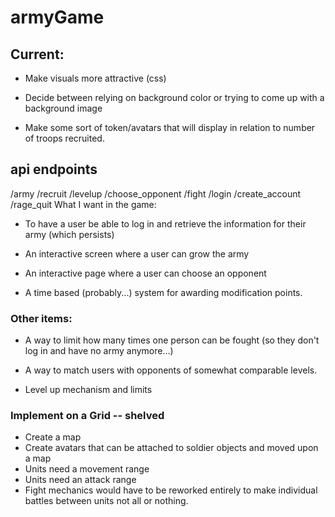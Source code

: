# armyGame

## Current:
- Make visuals more attractive (css)

- Decide between relying on background color or trying to come up with a background image

- Make some sort of token/avatars that will display in relation to number of troops recruited.

## api endpoints
/army
/recruit
/levelup
/choose_opponent
/fight
/login
/create_account
/rage_quit
 What I want in the game:

 + To have a user be able to log in and retrieve the information for their army (which persists)
 
 + An interactive screen where a user can grow the army
 
 + An interactive page where a user can choose an opponent
 
 - A time based (probably...) system for awarding modification points.

### Other items:
 - A way to limit how many times one person can be fought (so they don't log in and have no army anymore...)
 
 - A way to match users with opponents of somewhat comparable levels.

 - Level up mechanism and limits

 ### Implement on a Grid -- shelved

 - Create a map
 - Create avatars that can be attached to soldier objects and moved upon a map
 - Units need a movement range
 - Units need an attack range
 - Fight mechanics would have to be reworked entirely to make individual battles between units not all or nothing.
